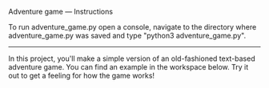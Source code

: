 Adventure game — Instructions

To run adventure_game.py open a console, navigate to the directory where adventure_game.py was saved and type "python3 adventure_game.py".

------

In this project, you'll make a simple version of an old-fashioned text-based adventure game. You can find an example in the workspace below. Try it out to get a feeling for how the game works!
